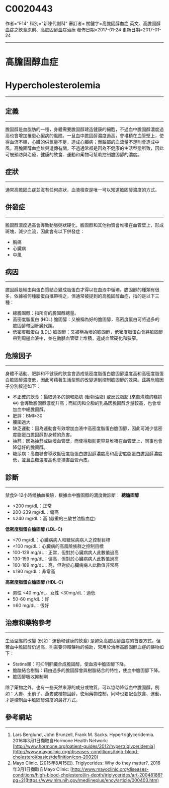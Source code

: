 # C0020443
作者="E14"
科別="新陳代謝科"
審訂者=
關鍵字=高膽固醇血症 英文、高膽固醇血症之飲食原則、高膽固醇血症治療
發佈日期=2017-01-24
更新日期=2017-01-24

----------
# 高膽固醇血症 
# Hypercholesterolemia
----------
## 定義
----------

膽固醇是血脂肪的一種，身體需要膽固醇建造健康的細胞，不過血中膽固醇濃度過高也會增加罹患心臟病的風險。一旦血中膽固醇濃度過高，會堆積在血管壁上，使得血流不順，心臟的供氧量不足，造成心臟病；而腦部的血流量不足則會造成中風。高膽固醇血症雖與遺傳有關，不過通常都是因為不健康的生活型態所致，因此可被預防與治療，健康的飲食、運動和藥物可幫助控制膽固醇的濃度。

## 症狀
----------

通常高膽固血症並沒有任何症狀，血液檢查是唯一可以知道膽固醇濃度的方式。

## 併發症
----------

膽固醇濃度過高會導致動脈粥狀硬化，膽固醇和其他物質會堆積在血管壁上，形成斑塊，減少血流，因此會有以下併發症：

- 胸痛
- 心臟病
- 中風
## 病因
----------

膽固醇是經由與蛋白質結合變成脂蛋白才得以在血液中循環。膽固醇的種類有很多，依據被何種脂蛋白攜帶稱之，但通常被提到的高膽固醇血症，指的是以下三種：

- 總膽固醇：指所有的膽固醇總量。
- 高密度脂蛋白 (HDL) 膽固醇：又被稱為好的膽固醇，高密度蛋白可將過多的膽固醇帶回肝臟代謝。
- 低密度脂蛋白 (LDL) 膽固醇：又被稱為壞的膽固醇，低密度脂蛋白會將膽固醇帶到周邊血液中，並在動脈血管壁上堆積，造成血管硬化和狹窄。
## 危險因子
----------

身體不活動、肥胖和不健康的飲食會造成低密度脂蛋白膽固醇濃度高和高密度脂蛋白膽固醇濃度低，因此可藉著生活型態的改變達到控制膽固醇的效果。茲將危險因子分別敘述如下：

- 不正確的飲食：攝取過多的飽和脂肪 (動物油脂) 或反式脂肪 (來自烘焙的糕餅中) 會導致膽固醇濃度升高；而紅肉和全脂的乳品因膽固醇含量較高，也會增加血中總膽固醇。
- 肥胖：BMI≥30
- 腰圍過大
- 缺乏運動：因為運動會有效增加血液中高密度脂蛋白膽固醇，因此可減少低密度脂蛋白膽固醇對身體的危害。
- 抽菸：因為抽菸或破壞血管壁，而使得脂肪更容易堆積在血管壁上，同事也會降低好的膽固醇。
- 糖尿病：高血糖會導致低密度脂蛋白膽固醇濃度高和高密度脂蛋白膽固醇濃度低，並且血糖濃度高也會損害血管內皮。 
## 診斷
----------

禁食9-12小時候抽血檢驗，根據血中膽固醇的濃度做診斷：
**總膽固醇**

- <200 mg/dL：正常
- 200-239 mg/dL：偏高
- ≥240 mg/dL：高 (嚴重的三酸甘油酯血症) 

**低密度脂蛋白膽固醇 (LDL-C)**

- <70 mg/dL：心臟病病人和糖尿病病人之控制目標
- <100 mg/dL：心臟病的高風險族群之控制目標
- 100-129 mg/dL：正常，但對於心臟病病人此數值過高
- 130-159 mg/dL：偏高，但對於心臟病病人此數值過高
- 160-189 mg/dL：高，但對於心臟病病人此數值非常高
- ≥190 mg/dL：非常高

**高密度脂蛋白膽固醇 (HDL-C)**

- 男性 <40 mg/dL、女性 <30mg/dL：過低
- 50-60 mg/dL：好
- ≥60 mg/dL：很好
## 治療和藥物參考
----------

生活型態的改變 (例如：運動和健康的飲食) 是避免高膽固醇血症的首要方式，但若血中膽固醇仍過高，則需要仰賴藥物的協助，常用於治療高膽固醇血症的藥物如下：

- Statins類：可抑制肝臟合成膽固醇，使血液中膽固醇下降。
- 膽酸結合樹脂：藉由過多的膽固醇會與樹脂結合的特性，使血中膽固醇下降。
- 膽固醇吸收抑制劑

除了藥物之外，也有一些天然來源的成分或物質，可以協助降低血中膽固醇，例如：大麥、車前子、燕麥或植物固醇。使用藥物控制，同時也要配合飲食、運動，才是控制血中膽固醇濃度的最好方式。 

## 參考網站
----------
1. Lars Berglund, John Brunzell, Frank M. Sacks. Hypertriglyceridemia. 2016年3月1日擷取自Hormone Health Network:
  [http://www.hormone.org/patient-guides/2012/hypertriglyceridemia](http://www.mayoclinic.org/diseases-conditions/high-blood-cholesterol/basics/definition/con-20020)
2. Mayo Clinic. (2015年8月15日). Triglycerides: Why do they matter?. 2016年3月1日擷取自Mayo Clinic:
  [http://www.mayoclinic.org/diseases-conditions/high-blood-cholesterol/in-depth/triglycerides/art-20048186?pg=2](https://www.nlm.nih.gov/medlineplus/ency/article/000403.htm)

